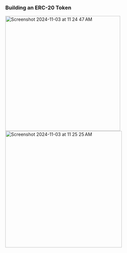 ### Building an ERC-20 Token

<img width="360" alt="Screenshot 2024-11-03 at 11 24 47 AM" src="https://github.com/user-attachments/assets/c6a54583-8de7-4a4d-a2a3-ae4707849c3c">

<img width="365" alt="Screenshot 2024-11-03 at 11 25 25 AM" src="https://github.com/user-attachments/assets/1ad0653e-9ff6-4dfd-9831-79b2bbd68cbc">
